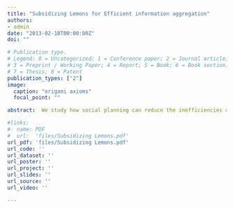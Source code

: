 ```yaml
---
title: "Subsidizing Lemons for Efficient information aggregation"
authors:
- admin
date: "2013-02-18T00:00:00Z"
doi: ""

# Publication type.
# Legend: 0 = Uncategorized; 1 = Conference paper; 2 = Journal article;
# 3 = Preprint / Working Paper; 4 = Report; 5 = Book; 6 = Book section;
# 7 = Thesis; 8 = Patent
publication_types: ["2"]
image:
  caption: "origami axioms"
  focal_point: ""

abstract:  We study how social planning can reduce the inefficiencies of  social learning, stemming from herding and informational cascades.  A social planner  is introduced to the  classical sequential social learning model. She can tax or subsidize players' actions in order to maximize social welfare, a discounted sum of agents' utilities. We solve or accurately approximate the expected utility of the social planner and  the optimal pricing strategy for various signal distributions. In equilibrium,  it is optimal to increase the price for the better action, causing a reduction in current agent's utility, but also a net gain, due to the information  this action reveals. The addition of the social planner significantly improves  social welfare and the asymptotic speed of learning.

#links:
#- name: PDF
#  url:  'files/Subsidizing Lemons.pdf'
url_pdf: 'files/Subsidizing Lemons.pdf'
url_code: ''
url_dataset: ''
url_poster: ''
url_project: ''
url_slides: ''
url_source: ''
url_video: ''

---
```



